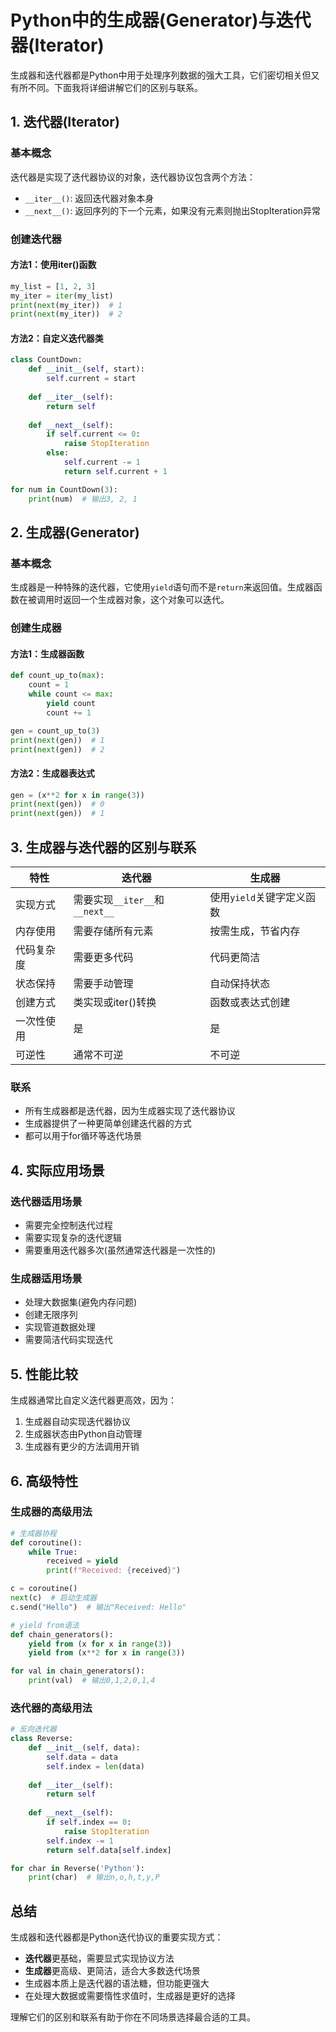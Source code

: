 # Python中的生成器(Generator)与迭代器(Iterator)

生成器和迭代器都是Python中用于处理序列数据的强大工具，它们密切相关但又有所不同。下面我将详细讲解它们的区别与联系。

## 1. 迭代器(Iterator)

### 基本概念
迭代器是实现了迭代器协议的对象，迭代器协议包含两个方法：
- `__iter__()`: 返回迭代器对象本身
- `__next__()`: 返回序列的下一个元素，如果没有元素则抛出StopIteration异常

### 创建迭代器

#### 方法1：使用iter()函数
```python
my_list = [1, 2, 3]
my_iter = iter(my_list)
print(next(my_iter))  # 1
print(next(my_iter))  # 2
```

#### 方法2：自定义迭代器类
```python
class CountDown:
    def __init__(self, start):
        self.current = start
        
    def __iter__(self):
        return self
        
    def __next__(self):
        if self.current <= 0:
            raise StopIteration
        else:
            self.current -= 1
            return self.current + 1

for num in CountDown(3):
    print(num)  # 输出3, 2, 1
```

## 2. 生成器(Generator)

### 基本概念
生成器是一种特殊的迭代器，它使用`yield`语句而不是`return`来返回值。生成器函数在被调用时返回一个生成器对象，这个对象可以迭代。

### 创建生成器

#### 方法1：生成器函数
```python
def count_up_to(max):
    count = 1
    while count <= max:
        yield count
        count += 1

gen = count_up_to(3)
print(next(gen))  # 1
print(next(gen))  # 2
```

#### 方法2：生成器表达式
```python
gen = (x**2 for x in range(3))
print(next(gen))  # 0
print(next(gen))  # 1
```

## 3. 生成器与迭代器的区别与联系

| 特性                | 迭代器                  | 生成器                     |
|---------------------|-------------------------|---------------------------|
| 实现方式            | 需要实现`__iter__`和`__next__` | 使用`yield`关键字定义函数 |
| 内存使用            | 需要存储所有元素        | 按需生成，节省内存        |
| 代码复杂度          | 需要更多代码            | 代码更简洁                |
| 状态保持            | 需要手动管理            | 自动保持状态              |
| 创建方式            | 类实现或iter()转换      | 函数或表达式创建          |
| 一次性使用          | 是                     | 是                        |
| 可逆性              | 通常不可逆              | 不可逆                    |

### 联系
- 所有生成器都是迭代器，因为生成器实现了迭代器协议
- 生成器提供了一种更简单创建迭代器的方式
- 都可以用于for循环等迭代场景

## 4. 实际应用场景

### 迭代器适用场景
- 需要完全控制迭代过程
- 需要实现复杂的迭代逻辑
- 需要重用迭代器多次(虽然通常迭代器是一次性的)

### 生成器适用场景
- 处理大数据集(避免内存问题)
- 创建无限序列
- 实现管道数据处理
- 需要简洁代码实现迭代

## 5. 性能比较

生成器通常比自定义迭代器更高效，因为：
1. 生成器自动实现迭代器协议
2. 生成器状态由Python自动管理
3. 生成器有更少的方法调用开销

## 6. 高级特性

### 生成器的高级用法
```python
# 生成器协程
def coroutine():
    while True:
        received = yield
        print(f"Received: {received}")

c = coroutine()
next(c)  # 启动生成器
c.send("Hello")  # 输出"Received: Hello"

# yield from语法
def chain_generators():
    yield from (x for x in range(3))
    yield from (x**2 for x in range(3))

for val in chain_generators():
    print(val)  # 输出0,1,2,0,1,4
```

### 迭代器的高级用法
```python
# 反向迭代器
class Reverse:
    def __init__(self, data):
        self.data = data
        self.index = len(data)
    
    def __iter__(self):
        return self
    
    def __next__(self):
        if self.index == 0:
            raise StopIteration
        self.index -= 1
        return self.data[self.index]

for char in Reverse('Python'):
    print(char)  # 输出n,o,h,t,y,P
```

## 总结

生成器和迭代器都是Python迭代协议的重要实现方式：
- **迭代器**更基础，需要显式实现协议方法
- **生成器**更高级、更简洁，适合大多数迭代场景
- 生成器本质上是迭代器的语法糖，但功能更强大
- 在处理大数据或需要惰性求值时，生成器是更好的选择

理解它们的区别和联系有助于你在不同场景选择最合适的工具。